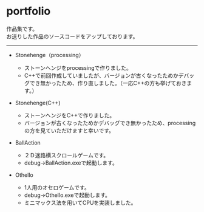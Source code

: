 # portfolio
作品集です。  
お送りした作品のソースコードをアップしております。
***  
* Stonehenge（processing）
    * ストーンヘンジをprocessingで作りました。
    * C++で前回作成していましたが、バージョンが古くなったためかデバッグでき無かったため、作り直しました。（一応C++の方も挙げておきます。）

* Stonehenge(C++)
    * ストーンヘンジをC++で作りました。
    * バージョンが古くなったためかデバッグでき無かったため、processingの方を見ていただけますと幸いです。


* BallAction 
    * ２Ｄ迷路横スクロールゲームです。
    * debug→BallAction.exeで起動します。

* Othello
    * 1人用のオセロゲームです。
    * debug→Othello.exeで起動します。
    * ミニマックス法を用いてCPUを実装しました。

